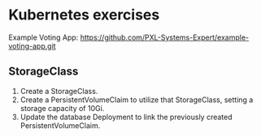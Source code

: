 # Kubernetes exercises

Example Voting App:
https://github.com/PXL-Systems-Expert/example-voting-app.git

## StorageClass

1. Create a StorageClass.
1. Create a PersistentVolumeClaim to utilize that StorageClass, setting a storage capacity of 10Gi.
1. Update the database Deployment to link the previously created PersistentVolumeClaim.
